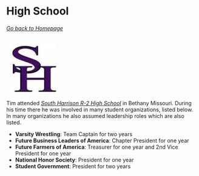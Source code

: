 # High School
###### [Go back to Homepage](README.md)

![logo](20476323_342133512908934_7643020417617534033_n.jpg)

Tim attended [*South Harrison R-2 High School*](https://shr2.k12.mo.us) in Bethany Missouri. During his time there he was involved in many student organizations, listed below. In many organizations he also assumed leadership roles which are also listed.
* __Varsity Wrestling__: Team Captain for two years
* __Future Business Leaders of America__: Chapter President for one year
* __Future Farmers of America__: Treasurer for one year and 2nd Vice President for one year
* __National Honor Society__: President for one year
* __Student Government__: President for two years


